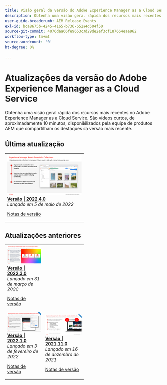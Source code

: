 ```yaml
---
title: Visão geral da versão do Adobe Experience Manager as a Cloud Service
description: Obtenha uma visão geral rápida dos recursos mais recentes no Adobe Experience Manager as a Cloud Service
user-guide-breadcrumb: AEM Release Events
exl-id: bca8675b-4245-4165-b736-652a4d504f50
source-git-commit: 4076daa66fe9653c3d29de2ef3cf187664eae962
workflow-type: tm+mt
source-wordcount: '0'
ht-degree: 0%

---
```


# Atualizações da versão do Adobe Experience Manager as a Cloud Service

Obtenha uma visão geral rápida dos recursos mais recentes no Adobe Experience Manager as a Cloud Service. São vídeos curtos, de aproximadamente 10 minutos, disponibilizados pela equipe de produtos AEM que compartilham os destaques da versão mais recente.

## Última atualização

<table style="max-width: 50%;">
<tr>
  <td>
    <a href="./2022/2022-4-0.md">
      <img alt="Versão 2022.4.0" src="./2022/assets/2022-4-0.png" />
    </a>
    <div>
      <a href="./2022/2022-4-0.md">
        <strong>Versão | 2022.4.0</strong>
        <br/>
      </a>
        <em>Lançado em 5 de maio de 2022 </em>
    </div>
    <p>
      <a href="https://experienceleague.adobe.com/docs/experience-manager-cloud-service/content/release-notes/release-notes/release-notes-current.html?lang=pt-BR">Notas de versão</a>
    <p>
  </td>
</tr>  
</table>

## Atualizações anteriores

<table style="max-width: 50%;">
<tr>
  <td>
    <a href="./2022/2022-3-0.md">
      <img alt="Versão 2022.3.0" src="./2022/assets/2022-3-0.png" />
    </a>
    <div>
      <a href="./2022/2022-3-0.md">
        <strong>Versão | 2022.3.0</strong>
        <br/>
      </a>
        <em>Lançado em 31 de março de 2022 </em>
    </div>
    <p>
      <a href="https://experienceleague.adobe.com/docs/experience-manager-cloud-service/content/release-notes/release-notes/release-notes-current.html">Notas de versão</a>
    <p>
  </td>
</tr> 
<tr>
  <td>
    <a href="./2022/2022-1-0.md">
      <img alt="Versão 2022-1-0" src="./2022/assets/2022-1-0.png" />
    </a>
    <div>
      <a href="./2022/2022-1-0.md">
        <strong>Versão | 2022.1.0</strong>
        <br/>
      </a>
        <em>Lançado em 3 de fevereiro de 2022 </em>
    </div>
    <p>
      <a href="https://experienceleague.adobe.com/docs/experience-manager-cloud-service/content/release-notes/release-notes/2022/release-notes-2022-1-0.html?lang=pt-BR">Notas de versão</a>
    <p>
  </td>
  <td>
    <a href="./2021/2021-11-0.md">
      <img alt="Versão 2021.11.0 do AEM CS" src="./2021/assets/2021-11-0.png" />
    </a>
    <div>
    <a href="./2021/2021-11-0.md">
        <strong>Versão | 2021.11.0</strong>
        <br/>
      </a>
    <em>Lançado em 16 de dezembro de 2021</em>
    </div>
    <p>
      <a href="https://experienceleague.adobe.com/docs/experience-manager-cloud-service/content/release-notes/release-notes/2021/release-notes-2021-11-0.html?lang=pt-BR">Notas de versão</a>
    <p>
  </td>
</tr>
</table>
